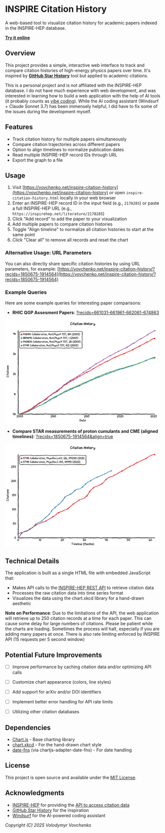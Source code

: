 # INSPIRE Citation History

A web-based tool to visualize citation history for academic papers indexed in the INSPIRE-HEP database.

**[Try it online](https://vovchenko.net/inspire-citation-history)**

## Overview

This project provides a simple, interactive web interface to track and compare citation histories of high-energy physics papers over time. It's inspired by **[GitHub Star History](https://star-history.com)** tool but applied to academic citations.

This is a personal project and is not affiliated with the INSPIRE-HEP database. 
I do not have much experience with web development, and was interested in learning how to build a web application with the help of AI tools (it probably counts as [vibe coding](https://en.wikipedia.org/wiki/Vibe_coding)).
While the AI coding assistant (Windsurf + Claude Sonnet 3.7) has been immensely helpful, I did have to fix some of the issues during the development myself.

## Features

- Track citation history for multiple papers simultaneously
- Compare citation trajectories across different papers
- Option to align timelines to normalize publication dates
- Read multiple INSPIRE-HEP record IDs through URL
- Export the graph to a file

## Usage

1. Visit [https://vovchenko.net/inspire-citation-history](https://vovchenko.net/inspire-citation-history) or open `inspire-citation-history.html` locally in your web browser
2. Enter an INSPIRE-HEP record ID in the input field (e.g., `2178285`) or paste a full INSPIRE-HEP URL (e.g., `https://inspirehep.net/literature/2178285`)
3. Click "Add record" to add the paper to your visualization
4. Add multiple papers to compare citation histories
5. Toggle "Align timeline" to normalize all citation histories to start at the same point
6. Click "Clear all" to remove all records and reset the chart

### Alternative Usage: URL Parameters

You can also directly share specific citation histories by using URL parameters, for example: [https://vovchenko.net/inspire-citation-history/?recids=1850675-1914564](https://vovchenko.net/inspire-citation-history/?recids=1850675-1914564)

### Example Queries

Here are some example queries for interesting paper comparisons:

- **RHIC QGP Assesment Papers**: [?recids=661031-661961-662061-674863](https://vovchenko.net/inspire-citation-history/?recids=661031-661961-662061-674863)

![RHIC Discoveries](img/RHIC-discoveries.png)
- **Compare STAR measurements of proton cumulants and CME (aligned timelines)**: [?recids=1850675-1914564&align=true](https://vovchenko.net/inspire-citation-history/?recids=1850675-1914564&align=true)

![STAR cumulants vs CME](img/STAR-cumulants-vs-CME.png)

## Technical Details

The application is built as a single HTML file with embedded JavaScript that:

- Makes API calls to the [INSPIRE-HEP REST API](https://github.com/inspirehep/rest-api-doc) to retrieve citation data
- Processes the raw citation data into time series format
- Visualizes the data using the chart.xkcd library for a hand-drawn aesthetic

**Note on Performance**: Due to the limitations of the API, the web application will retrieve up to 250 citation records at a time for each paper. This can cause some delay for large numbers of citations. Please be patient while the charts are loading. Sometimes the process will halt, especially if you are adding many papers at once. There is also rate limiting enforced by INSPIRE API (15 requests per 5 second window)

## Potential Future Improvements

- [ ] Improve performance by caching citation data and/or optimizing API calls
- [ ] Customize chart appearance (colors, line styles)
- [ ] Add support for arXiv and/or DOI identifiers
- [ ] Implement better error handling for API rate limits
- [ ] Utilizing other citation databases


## Dependencies

- [Chart.js](https://www.chartjs.org/) - Base charting library
- [chart.xkcd](https://github.com/timqian/chart.xkcd) - For the hand-drawn chart style
- [date-fns](https://date-fns.org/) (via chartjs-adapter-date-fns) - For date handling

## License

This project is open source and available under the [MIT License](LICENSE).

## Acknowledgments

- [INSPIRE-HEP](https://inspirehep.net) for providing the [API to access citation data](https://github.com/inspirehep/rest-api-doc)
- [GitHub Star History](https://star-history.com) for the inspiration
- [Windsurf](https://www.jetbrains.com/windsurf/) for the AI-powered coding assistant

*Copyright (C) 2025 Volodymyr Vovchenko*